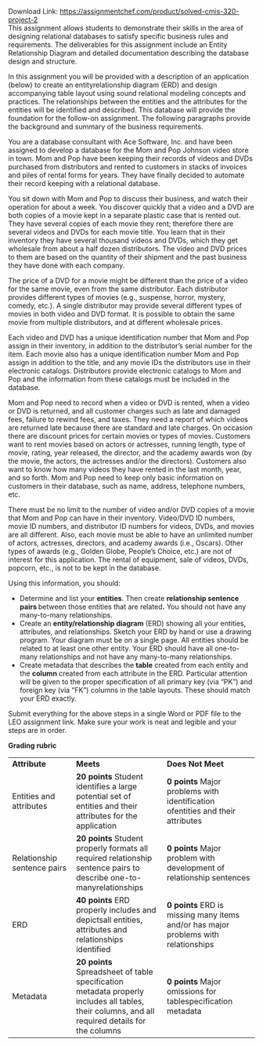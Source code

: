 Download Link: https://assignmentchef.com/product/solved-cmis-320-project-2
<br>
This assignment allows students to demonstrate their skills in the area of designing relational databases to satisfy specific business rules and requirements. The deliverables for this assignment include an Entity Relationship Diagram and detailed documentation describing the database design and structure.

In this assignment you will be provided with a description of an application (below) to create an entityrelationship diagram (ERD) and design accompanying table layout using sound relational modeling concepts and practices. The relationships between the entities and the attributes for the entities will be identified and described. This database will provide the foundation for the follow-on assignment. The following paragraphs provide the background and summary of the business requirements.

You are a database consultant with Ace Software, Inc. and have been assigned to develop a database for the Mom and Pop Johnson video store in town. Mom and Pop have been keeping their records of videos and DVDs purchased from distributors and rented to customers in stacks of invoices and piles of rental forms for years. They have finally decided to automate their record keeping with a relational database.

You sit down with Mom and Pop to discuss their business, and watch their operation for about a week. You discover quickly that a video and a DVD are both copies of a movie kept in a separate plastic case that is rented out. They have several copies of each movie they rent; therefore there are several videos and DVDs for each movie title. You learn that in their inventory they have several thousand videos and DVDs, which they get wholesale from about a half dozen distributors. The video and DVD prices to them are based on the quantity of their shipment and the past business they have done with each company.

The price of a DVD for a movie might be different than the price of a video for the same movie, even from the same distributor. Each distributor provides different types of movies (e.g., suspense, horror, mystery, comedy, etc.). A single distributor may provide several different types of movies in both video and DVD format. It is possible to obtain the same movie from multiple distributors, and at different wholesale prices.

Each video and DVD has a unique identification number that Mom and Pop assign in their inventory, in addition to the distributor’s serial number for the item. Each movie also has a unique identification number Mom and Pop assign in addition to the title, and any movie IDs the distributors use in their electronic catalogs. Distributors provide electronic catalogs to Mom and Pop and the information from these catalogs must be included in the database.

Mom and Pop need to record when a video or DVD is rented, when a video or DVD is returned, and all customer charges such as late and damaged fees, failure to rewind fees, and taxes. They need a report of which videos are returned late because there are standard and late charges. On occasion there are discount prices for certain movies or types of movies. Customers want to rent movies based on actors or actresses, running length, type of movie, rating, year released, the director, and the academy awards won (by the movie, the actors, the actresses and/or the directors). Customers also want to know how many videos they have rented in the last month, year, and so forth. Mom and Pop need to keep only basic information on customers in their database, such as name, address, telephone numbers, etc.

There must be no limit to the number of video and/or DVD copies of a movie that Mom and Pop can have in their inventory. Video/DVD ID numbers, movie ID numbers, and distributor ID numbers for videos, DVDs, and movies are all different. Also, each movie must be able to have an unlimited number of actors, actresses, directors, and academy awards (i.e., Oscars). Other types of awards (e.g., Golden Globe, People’s Choice, etc.) are not of interest for this application. The rental of equipment, sale of videos, DVDs, popcorn, etc., is not to be kept in the database.




Using this information, you should:

<ul>

 <li>Determine and list your <strong>entities</strong>. Then create <strong>relationship sentence pairs </strong>between those entities that are related<strong>.</strong> You should not have any many-to-many relationships.</li>

 <li>Create an <strong>entity/relationship diagram</strong> (ERD) showing all your entities, attributes, and relationships. Sketch your ERD by hand or use a drawing program. Your diagram must be on a single page.  All entities should be related to at least one other entity.  Your ERD should have all one-to-many relationships and not have any many-to-many relationships.</li>

 <li>Create metadata that describes the <strong>table</strong> created from each entity and the <strong>column</strong> created from each attribute in the ERD. Particular attention will be given to the proper specification of all primary key (via “PK”) and foreign key (via “FK”) columns in the table layouts. These should match your ERD exactly.</li>

</ul>

Submit everything for the above steps in a single Word or PDF file to the LEO assignment link.  Make sure your work is neat and legible and your steps are in order.

<strong>Grading rubric </strong>

<table width="624">

 <tbody>

  <tr>

   <td width="156"><strong>Attribute </strong></td>

   <td width="228"><strong>Meets </strong></td>

   <td width="240"><strong>Does Not Meet </strong></td>

  </tr>

  <tr>

   <td width="156">Entities and attributes</td>

   <td width="228"><strong>20 points </strong>Student identifies a large potential set of entities and their attributes for the application</td>

   <td width="240"><strong>0 points </strong>Major problems with identification ofentities and their attributes</td>

  </tr>

  <tr>

   <td width="156">Relationship sentence pairs</td>

   <td width="228"><strong>20 points </strong>Student properly formats all required relationship sentence pairs to describe one-to-manyrelationships</td>

   <td width="240"><strong>0 points </strong>Major problem with development of  relationship sentences</td>

  </tr>

  <tr>

   <td width="156">ERD</td>

   <td width="228"><strong>40 points </strong>ERD properly includes and depictsall entities, attributes and relationships identified</td>

   <td width="240"><strong>0 points </strong>ERD is missing many items and/or has major problems with relationships</td>

  </tr>

  <tr>

   <td width="156">Metadata</td>

   <td width="228"><strong>20 points </strong>Spreadsheet of table specification metadata properly includes all tables, their columns, and all required details for the columns</td>

   <td width="240"><strong>0 points </strong>Major omissions for tablespecification metadata </td>

  </tr>

 </tbody>

</table>


